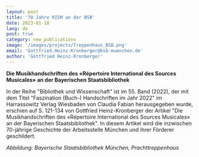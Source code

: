 ```yaml
---
layout: post
title: '70 Jahre RISM an der BSB'
date: 2023-01-18
lang: de
post: true
category: new_publications
image: '/images/projects/Treppenhaus_BSB.png'
email: 'Gottfried.Heinz-Kronberger@bsb-muenchen.de'
author: 'Gottfried Heinz-Kronberger'
---
```


**Die Musikhandschriften des «Répertoire International des Sources Musicales» an der Bayerischen Staatsbibliothek**

In der Reihe "Bibliothek und Wissenschaft" ist im 55. Band (2022), der mit dem Titel "Faszination (Buch-) Handschriften im Jahr 2022" im Harrassowitz Verlag Wiesbaden von Claudia Fabian herausgegeben wurde, erschien auf S. 121-134 von Gottfried Heinz-Kronberger der Artikel "Die Musikhandschriften des «Répertoire International des Sources Musicales» an der Bayerischen Staatsbibliothek".
In diesem Artikel wird die inzwischen 70-jährige Geschichte der Arbeitsstelle München und ihrer Förderer geschildert.

_Abbildung: Bayerische Staatsbibliothek München, Prachttreppenhaus_
